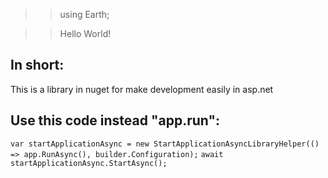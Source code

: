 
>>using Earth;

>> Hello World!

In short: 
--
This is a library in nuget for make development easily in asp.net


Use this code instead "app.run":
-----
`````var startApplicationAsync = new StartApplicationAsyncLibraryHelper(() => app.RunAsync(), builder.Configuration);`````
`````await startApplicationAsync.StartAsync();`````
